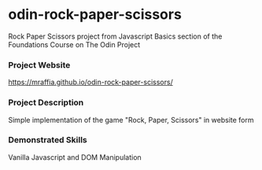 # odin-rock-paper-scissors
Rock Paper Scissors project from Javascript Basics section of the Foundations Course on The Odin Project

### Project Website
https://mraffia.github.io/odin-rock-paper-scissors/

### Project Description
Simple implementation of the game "Rock, Paper, Scissors" in website form

### Demonstrated Skills
Vanilla Javascript and DOM Manipulation